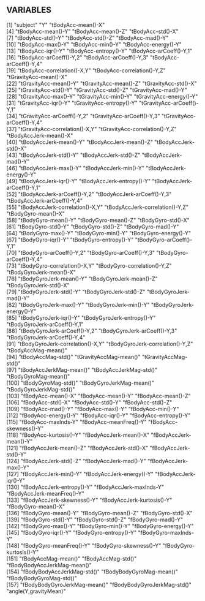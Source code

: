 ## VARIABLES 
 
 [1] "subject"                         "Y"                               "tBodyAcc-mean()-X"              
  [4] "tBodyAcc-mean()-Y"               "tBodyAcc-mean()-Z"               "tBodyAcc-std()-X"               
  [7] "tBodyAcc-std()-Y"                "tBodyAcc-std()-Z"                "tBodyAcc-mad()-Y"               
 [10] "tBodyAcc-max()-Y"                "tBodyAcc-min()-Y"                "tBodyAcc-energy()-Y"            
 [13] "tBodyAcc-iqr()-Y"                "tBodyAcc-entropy()-Y"            "tBodyAcc-arCoeff()-Y,1"         
 [16] "tBodyAcc-arCoeff()-Y,2"          "tBodyAcc-arCoeff()-Y,3"          "tBodyAcc-arCoeff()-Y,4"         
 [19] "tBodyAcc-correlation()-X,Y"      "tBodyAcc-correlation()-Y,Z"      "tGravityAcc-mean()-X"           
 [22] "tGravityAcc-mean()-Y"            "tGravityAcc-mean()-Z"            "tGravityAcc-std()-X"            
 [25] "tGravityAcc-std()-Y"             "tGravityAcc-std()-Z"             "tGravityAcc-mad()-Y"            
 [28] "tGravityAcc-max()-Y"             "tGravityAcc-min()-Y"             "tGravityAcc-energy()-Y"         
 [31] "tGravityAcc-iqr()-Y"             "tGravityAcc-entropy()-Y"         "tGravityAcc-arCoeff()-Y,1"      
 [34] "tGravityAcc-arCoeff()-Y,2"       "tGravityAcc-arCoeff()-Y,3"       "tGravityAcc-arCoeff()-Y,4"      
 [37] "tGravityAcc-correlation()-X,Y"   "tGravityAcc-correlation()-Y,Z"   "tBodyAccJerk-mean()-X"          
 [40] "tBodyAccJerk-mean()-Y"           "tBodyAccJerk-mean()-Z"           "tBodyAccJerk-std()-X"           
 [43] "tBodyAccJerk-std()-Y"            "tBodyAccJerk-std()-Z"            "tBodyAccJerk-mad()-Y"           
 [46] "tBodyAccJerk-max()-Y"            "tBodyAccJerk-min()-Y"            "tBodyAccJerk-energy()-Y"        
 [49] "tBodyAccJerk-iqr()-Y"            "tBodyAccJerk-entropy()-Y"        "tBodyAccJerk-arCoeff()-Y,1"     
 [52] "tBodyAccJerk-arCoeff()-Y,2"      "tBodyAccJerk-arCoeff()-Y,3"      "tBodyAccJerk-arCoeff()-Y,4"     
 [55] "tBodyAccJerk-correlation()-X,Y"  "tBodyAccJerk-correlation()-Y,Z"  "tBodyGyro-mean()-X"             
 [58] "tBodyGyro-mean()-Y"              "tBodyGyro-mean()-Z"              "tBodyGyro-std()-X"              
 [61] "tBodyGyro-std()-Y"               "tBodyGyro-std()-Z"               "tBodyGyro-mad()-Y"              
 [64] "tBodyGyro-max()-Y"               "tBodyGyro-min()-Y"               "tBodyGyro-energy()-Y"           
 [67] "tBodyGyro-iqr()-Y"               "tBodyGyro-entropy()-Y"           "tBodyGyro-arCoeff()-Y,1"        
 [70] "tBodyGyro-arCoeff()-Y,2"         "tBodyGyro-arCoeff()-Y,3"         "tBodyGyro-arCoeff()-Y,4"        
 [73] "tBodyGyro-correlation()-X,Y"     "tBodyGyro-correlation()-Y,Z"     "tBodyGyroJerk-mean()-X"         
 [76] "tBodyGyroJerk-mean()-Y"          "tBodyGyroJerk-mean()-Z"          "tBodyGyroJerk-std()-X"          
 [79] "tBodyGyroJerk-std()-Y"           "tBodyGyroJerk-std()-Z"           "tBodyGyroJerk-mad()-Y"          
 [82] "tBodyGyroJerk-max()-Y"           "tBodyGyroJerk-min()-Y"           "tBodyGyroJerk-energy()-Y"       
 [85] "tBodyGyroJerk-iqr()-Y"           "tBodyGyroJerk-entropy()-Y"       "tBodyGyroJerk-arCoeff()-Y,1"    
 [88] "tBodyGyroJerk-arCoeff()-Y,2"     "tBodyGyroJerk-arCoeff()-Y,3"     "tBodyGyroJerk-arCoeff()-Y,4"    
 [91] "tBodyGyroJerk-correlation()-X,Y" "tBodyGyroJerk-correlation()-Y,Z" "tBodyAccMag-mean()"             
 [94] "tBodyAccMag-std()"               "tGravityAccMag-mean()"           "tGravityAccMag-std()"           
 [97] "tBodyAccJerkMag-mean()"          "tBodyAccJerkMag-std()"           "tBodyGyroMag-mean()"            
[100] "tBodyGyroMag-std()"              "tBodyGyroJerkMag-mean()"         "tBodyGyroJerkMag-std()"         
[103] "fBodyAcc-mean()-X"               "fBodyAcc-mean()-Y"               "fBodyAcc-mean()-Z"              
[106] "fBodyAcc-std()-X"                "fBodyAcc-std()-Y"                "fBodyAcc-std()-Z"               
[109] "fBodyAcc-mad()-Y"                "fBodyAcc-max()-Y"                "fBodyAcc-min()-Y"               
[112] "fBodyAcc-energy()-Y"             "fBodyAcc-iqr()-Y"                "fBodyAcc-entropy()-Y"           
[115] "fBodyAcc-maxInds-Y"              "fBodyAcc-meanFreq()-Y"           "fBodyAcc-skewness()-Y"          
[118] "fBodyAcc-kurtosis()-Y"           "fBodyAccJerk-mean()-X"           "fBodyAccJerk-mean()-Y"          
[121] "fBodyAccJerk-mean()-Z"           "fBodyAccJerk-std()-X"            "fBodyAccJerk-std()-Y"           
[124] "fBodyAccJerk-std()-Z"            "fBodyAccJerk-mad()-Y"            "fBodyAccJerk-max()-Y"           
[127] "fBodyAccJerk-min()-Y"            "fBodyAccJerk-energy()-Y"         "fBodyAccJerk-iqr()-Y"           
[130] "fBodyAccJerk-entropy()-Y"        "fBodyAccJerk-maxInds-Y"          "fBodyAccJerk-meanFreq()-Y"      
[133] "fBodyAccJerk-skewness()-Y"       "fBodyAccJerk-kurtosis()-Y"       "fBodyGyro-mean()-X"             
[136] "fBodyGyro-mean()-Y"              "fBodyGyro-mean()-Z"              "fBodyGyro-std()-X"              
[139] "fBodyGyro-std()-Y"               "fBodyGyro-std()-Z"               "fBodyGyro-mad()-Y"              
[142] "fBodyGyro-max()-Y"               "fBodyGyro-min()-Y"               "fBodyGyro-energy()-Y"           
[145] "fBodyGyro-iqr()-Y"               "fBodyGyro-entropy()-Y"           "fBodyGyro-maxInds-Y"            
[148] "fBodyGyro-meanFreq()-Y"          "fBodyGyro-skewness()-Y"          "fBodyGyro-kurtosis()-Y"         
[151] "fBodyAccMag-mean()"              "fBodyAccMag-std()"               "fBodyBodyAccJerkMag-mean()"     
[154] "fBodyBodyAccJerkMag-std()"       "fBodyBodyGyroMag-mean()"         "fBodyBodyGyroMag-std()"         
[157] "fBodyBodyGyroJerkMag-mean()"     "fBodyBodyGyroJerkMag-std()"      "angle(Y,gravityMean)"
